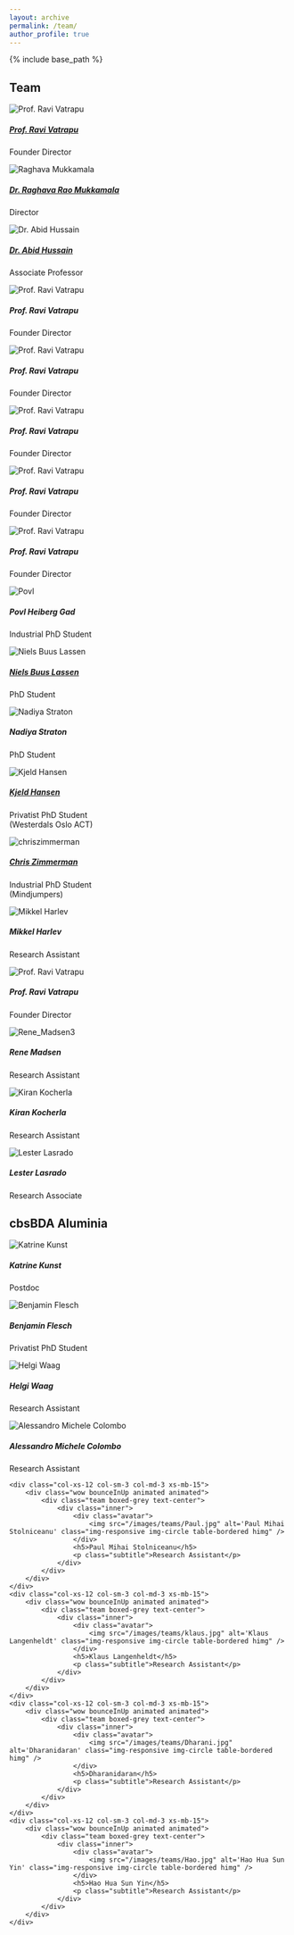 ```yaml
---
layout: archive
permalink: /team/
author_profile: true
---
```


{% include base_path %}



<section id="team" class="home-section parallax-window1">
  <div class="heading-about">
  <div class="container  w-100 p-0 m-0">
    <div class="row">
      <div class="col-lg-8 col-lg-offset-2 m-0">
        <div class="wow bounceInDown m-0" data-wow-delay="0.4s">
            <div class="section-heading">
              <h2 class="text-left">Team</h2>
            </div>
          </div>
        </div>
      </div>
    </div>
  </div>
<div class="row mb-15 xs-mb-0 mt-5">
    <div class="col-xs-12 col-sm-3 col-md-3 xs-mb-15">
        <div class="wow bounceInUp animated animated">
            <div class="team boxed-grey text-center">
                <div class="inner">
                    <div class="avatar">
                        <img src="/images/teams/bm0108_nr3_ravi_vatrapu_5405.jpg" alt='Prof. Ravi Vatrapu' class="img-responsive img-circle table-bordered himg" />
                    </div>
                    <h5><a class="t-name" target="_blank" href="http://www.cbs.dk/en/research/departments-and-centres/department-of-it-management/staff/rvitm">Prof. Ravi Vatrapu</a></h5>
                    <p class="subtitle">Founder Director</p>
                </div>
            </div>
        </div>
    </div>
    <div class="col-xs-12 col-sm-3 col-md-3 xs-mb-15">
        <div class="wow bounceInUp animated animated">
            <div class="team boxed-grey text-center">
                <div class="inner">
                    <div class="avatar">
                        <img src="/images/teams/raghava1.jpg" alt='Raghava Mukkamala' class="img-responsive img-circle table-bordered himg" />
                    </div>
                    <h5><a class="t-name" target="_blank" href="http://www.cbs.dk/en/research/departments-and-centres/department-of-it-management/staff/rrmitm">Dr. Raghava Rao Mukkamala</a></h5>
                    <p class="subtitle">Director</p>
                </div>
            </div>
        </div>
    </div>
    <div class="col-xs-12 col-sm-3 col-md-3 xs-mb-15">
        <div class="wow bounceInUp animated animated">
            <div class="team boxed-grey text-center">
                <div class="inner">
                    <div class="avatar">
                        <img src="/images/teams/abid_hussain_cropped_322.jpg" alt='Dr. Abid Hussain' class="img-responsive img-circle table-bordered himg" />
                    </div>
                    <h5><a class="t-name" target="_blank" href="http://www.cbs.dk/en/research/departments-and-centres/department-of-it-management/staff/ahitm">Dr. Abid Hussain</a></h5>
                    <p class="subtitle">Associate Professor</p>
                </div>
            </div>
        </div>
    </div>
    <div class="col-xs-12 col-sm-3 col-md-3 xs-mb-15">
        <div class="wow bounceInUp animated animated">
            <div class="team boxed-grey text-center">
                <div class="inner">
                    <div class="avatar">
                        <img src="/images/teams/bm0108_nr3_ravi_vatrapu_5405.jpg" alt='Prof. Ravi Vatrapu' class="img-responsive img-circle table-bordered himg" />
                    </div>
                    <h5>Prof. Ravi Vatrapu</h5>
                    <p class="subtitle">Founder Director</p>
                </div>
            </div>
        </div>
    </div>
</div>
<div class="row mb-15 xs-mb-0">
    <div class="col-xs-12 col-sm-3 col-md-3 xs-mb-15">
        <div class="wow bounceInUp animated animated">
            <div class="team boxed-grey text-center">
                <div class="inner">
                    <div class="avatar">
                        <img src="/images/teams/bm0108_nr3_ravi_vatrapu_5405.jpg" alt='Prof. Ravi Vatrapu' class="img-responsive img-circle table-bordered himg" />
                    </div>
                    <h5>Prof. Ravi Vatrapu</h5>
                    <p class="subtitle">Founder Director</p>
                </div>
            </div>
        </div>
    </div>
    <div class="col-xs-12 col-sm-3 col-md-3 xs-mb-15">
        <div class="wow bounceInUp animated animated">
            <div class="team boxed-grey text-center">
                <div class="inner">
                    <div class="avatar">
                        <img src="/images/teams/bm0108_nr3_ravi_vatrapu_5405.jpg" alt='Prof. Ravi Vatrapu' class="img-responsive img-circle table-bordered himg" />
                    </div>
                    <h5>Prof. Ravi Vatrapu</h5>
                    <p class="subtitle">Founder Director</p>
                </div>
            </div>
        </div>
    </div>
    <div class="col-xs-12 col-sm-3 col-md-3 xs-mb-15">
        <div class="wow bounceInUp animated animated">
            <div class="team boxed-grey text-center">
                <div class="inner">
                    <div class="avatar">
                        <img src="/images/teams/bm0108_nr3_ravi_vatrapu_5405.jpg" alt='Prof. Ravi Vatrapu' class="img-responsive img-circle table-bordered himg" />
                    </div>
                    <h5>Prof. Ravi Vatrapu</h5>
                    <p class="subtitle">Founder Director</p>
                </div>
            </div>
        </div>
    </div>
    <div class="col-xs-12 col-sm-3 col-md-3 xs-mb-15">
        <div class="wow bounceInUp animated animated">
            <div class="team boxed-grey text-center">
                <div class="inner">
                    <div class="avatar">
                        <img src="/images/teams/bm0108_nr3_ravi_vatrapu_5405.jpg" alt='Prof. Ravi Vatrapu' class="img-responsive img-circle table-bordered himg" />
                    </div>
                    <h5>Prof. Ravi Vatrapu</h5>
                    <p class="subtitle">Founder Director</p>
                </div>
            </div>
        </div>
    </div>
</div>

<div class="row mb-15 xs-mb-0">
    <div class="col-xs-12 col-sm-3 col-md-3 xs-mb-15">
        <div class="wow bounceInUp animated animated">
            <div class="team boxed-grey text-center">
                <div class="inner">
                    <div class="avatar">
                        <img src="/images/teams/Povl.jpg" alt='Povl' class="img-responsive img-circle table-bordered himg" />
                    </div>
                    <h5>Povl Heiberg Gad</h5>
                    <p class="subtitle">Industrial PhD Student</p>
                </div>
            </div>
        </div>
    </div>
    <div class="col-xs-12 col-sm-3 col-md-3 xs-mb-15">
        <div class="wow bounceInUp animated animated">
            <div class="team boxed-grey text-center">
                <div class="inner">
                    <div class="avatar">
                        <img src="/images/teams/niels.jpeg" alt='Niels Buus Lassen' class="img-responsive img-circle table-bordered himg" />
                    </div>
                    <h5><a class="t-name" target="_blank" href="https://scholar.google.com/citations?user=zC39DhsAAAAJ&hl=en">Niels Buus Lassen</a></h5>
                    <p class="subtitle">PhD Student</p>
                </div>
            </div>
        </div>
    </div>
    <div class="col-xs-12 col-sm-3 col-md-3 xs-mb-15">
        <div class="wow bounceInUp animated animated">
            <div class="team boxed-grey text-center">
                <div class="inner">
                    <div class="avatar">
                        <img src="/images/teams/Nadia.jpg" alt='Nadiya Straton' class="img-responsive img-circle table-bordered himg" />
                    </div>
                    <h5>Nadiya Straton</h5>
                    <p class="subtitle">PhD Student</p>
                </div>
            </div>
        </div>
    </div>
    <div class="col-xs-12 col-sm-3 col-md-3 xs-mb-15">
        <div class="wow bounceInUp animated animated">
            <div class="team boxed-grey text-center">
                <div class="inner">
                    <div class="avatar">
                        <img src="/images/teams/kjeld.jpg" alt='Kjeld Hansen' class="img-responsive img-circle table-bordered himg" />
                    </div>
                    <h5><a class="t-name" target="_blank" href="https://www.researchgate.net/profile/Kjeld_Hansen">Kjeld Hansen</a></h5>
                    <p class="subtitle">Privatist PhD Student<br>(Westerdals Oslo ACT)</p>
                </div>
            </div>
        </div>
    </div>
</div>

<div class="row mb-15 xs-mb-0">
    <div class="col-xs-12 col-sm-3 col-md-3 xs-mb-15">
        <div class="wow bounceInUp animated animated">
            <div class="team boxed-grey text-center">
                <div class="inner">
                    <div class="avatar">
                        <img src="/images/teams/chriszimmerman.jpg" alt='chriszimmerman' class="img-responsive img-circle table-bordered himg" />
                    </div>
                    <h5><a class="t-name" target="_blank"  href="http://www.cbs.dk/en/research/departments-and-centres/department-of-it-management/staff/czitm">Chris Zimmerman</a></h5>
                    <p class="subtitle">Industrial PhD Student<br />(Mindjumpers)</p>
                </div>
            </div>
        </div>
    </div>
    <div class="col-xs-12 col-sm-3 col-md-3 xs-mb-15">
        <div class="wow bounceInUp animated animated">
            <div class="team boxed-grey text-center">
                <div class="inner">
                    <div class="avatar">
                        <img src="/images/teams/Mikkel.jpg" alt='Mikkel Harlev' class="img-responsive img-circle table-bordered himg" />
                    </div>
                    <h5>Mikkel Harlev</h5>
                    <p class="subtitle">Research Assistant</p>
                </div>
            </div>
        </div>
    </div>
    <div class="col-xs-12 col-sm-3 col-md-3 xs-mb-15">
        <div class="wow bounceInUp animated animated">
            <div class="team boxed-grey text-center">
              <div class="inner">
                  <div class="avatar">
                      <img src="/images/teams/bm0108_nr3_ravi_vatrapu_5405.jpg" alt='Prof. Ravi Vatrapu' class="img-responsive img-circle table-bordered himg" />
                  </div>
                  <h5>Prof. Ravi Vatrapu</h5>
                  <p class="subtitle">Founder Director</p>
              </div>
            </div>
        </div>
    </div>
    <div class="col-xs-12 col-sm-3 col-md-3 xs-mb-15">
        <div class="wow bounceInUp animated animated">
            <div class="team boxed-grey text-center">
                <div class="inner">
                    <div class="avatar">
                        <img src="/images/teams/Rene_Madsen3.png" alt='Rene_Madsen3' class="img-responsive img-circle table-bordered himg" />
                    </div>
                    <h5>Rene Madsen</h5>
                    <p class="subtitle">Research Assistant</p>
                </div>
            </div>
        </div>
    </div>
</div>

<div class="row mb-15 xs-mb-0">
    <div class="col-xs-12 col-sm-3 col-md-3 xs-mb-15">
        <div class="wow bounceInUp animated animated">
            <div class="team boxed-grey text-center">
                <div class="inner">
                    <div class="avatar">
                        <img src="/images/teams/kiran-1.jpg" alt='Kiran Kocherla' class="img-responsive img-circle table-bordered himg" />
                    </div>
                    <h5>Kiran Kocherla</h5>
                    <p class="subtitle">Research Assistant</p>
                </div>
            </div>
        </div>
    </div>
    <div class="col-xs-12 col-sm-3 col-md-3 xs-mb-15">
        <div class="wow bounceInUp animated animated">
            <div class="team boxed-grey text-center">
                <div class="inner">
                    <div class="avatar">
                        <img src="/images/teams/laster.jpg" alt='Lester Lasrado' class="img-responsive img-circle table-bordered himg" />
                    </div>
                    <h5>Lester Lasrado</h5>
                    <p class="subtitle">Research Associate</p>
                </div>
            </div>
        </div>
    </div>
</div>
<div class="heading-about">
  <div class="container  w-100 p-0 m-0">
    <div class="row">
      <div class="col-lg-8 col-lg-offset-2 m-0">
        <div class="wow bounceInDown m-0" data-wow-delay="0.4s">
          <div class="section-heading">
            <h2 class="text-left mt-15">cbsBDA Aluminia</h2>
          </div>
        </div>
      </div>
    </div>
  </div>
</div>

  <div class="row mb-15 xs-mb-0 mt-5">
    <div class="col-xs-12 col-sm-3 col-md-3 xs-mb-15">
        <div class="wow bounceInUp animated animated">
            <div class="team boxed-grey text-center">
                <div class="inner">
                    <div class="avatar">
                        <img src="/images/teams/katrine_kunst_0.jpg" alt='Katrine Kunst' class="img-responsive img-circle table-bordered himg" />
                    </div>
                    <h5>Katrine Kunst</h5>
                    <p class="subtitle">Postdoc</p>
                </div>
            </div>
        </div>
    </div>
    <div class="col-xs-12 col-sm-3 col-md-3 xs-mb-15">
        <div class="wow bounceInUp animated animated">
            <div class="team boxed-grey text-center">
                <div class="inner">
                    <div class="avatar">
                        <img src="/images/teams/Benjamin-Flesch.jpg" alt='Benjamin Flesch' class="img-responsive img-circle table-bordered himg" />
                    </div>
                    <h5>Benjamin Flesch</h5>
                    <p class="subtitle">Privatist PhD Student</p>
                </div>
            </div>
        </div>
    </div>
    <div class="col-xs-12 col-sm-3 col-md-3 xs-mb-15">
        <div class="wow bounceInUp animated animated">
            <div class="team boxed-grey text-center">
                <div class="inner">
                    <div class="avatar">
                        <img src="/images/teams/HelgiWaag.jpg" alt='Helgi Waag' class="img-responsive img-circle table-bordered himg" />
                    </div>
                    <h5>Helgi Waag</h5>
                    <p class="subtitle">Research Assistant</p>
                </div>
            </div>
        </div>
    </div>
    <div class="col-xs-12 col-sm-3 col-md-3 xs-mb-15">
        <div class="wow bounceInUp animated animated">
            <div class="team boxed-grey text-center">
                <div class="inner">
                    <div class="avatar">
                        <img src="/images/teams/Michele.jpg" alt='Alessandro Michele Colombo' class="img-responsive img-circle table-bordered himg" />
                    </div>
                    <h5>Alessandro Michele Colombo</h5>
                    <p class="subtitle">Research Assistant</p>
                </div>
            </div>
        </div>
    </div>
</div>


<div class="row mb-15 xs-mb-0">

    <div class="col-xs-12 col-sm-3 col-md-3 xs-mb-15">
        <div class="wow bounceInUp animated animated">
            <div class="team boxed-grey text-center">
                <div class="inner">
                    <div class="avatar">
                        <img src="/images/teams/Paul.jpg" alt='Paul Mihai Stolniceanu' class="img-responsive img-circle table-bordered himg" />
                    </div>
                    <h5>Paul Mihai Stolniceanu</h5>
                    <p class="subtitle">Research Assistant</p>
                </div>
            </div>
        </div>
    </div>
    <div class="col-xs-12 col-sm-3 col-md-3 xs-mb-15">
        <div class="wow bounceInUp animated animated">
            <div class="team boxed-grey text-center">
                <div class="inner">
                    <div class="avatar">
                        <img src="/images/teams/klaus.jpg" alt='Klaus Langenheldt' class="img-responsive img-circle table-bordered himg" />
                    </div>
                    <h5>Klaus Langenheldt</h5>
                    <p class="subtitle">Research Assistant</p>
                </div>
            </div>
        </div>
    </div>
    <div class="col-xs-12 col-sm-3 col-md-3 xs-mb-15">
        <div class="wow bounceInUp animated animated">
            <div class="team boxed-grey text-center">
                <div class="inner">
                    <div class="avatar">
                        <img src="/images/teams/Dharani.jpg" alt='Dharanidaran' class="img-responsive img-circle table-bordered himg" />
                    </div>
                    <h5>Dharanidaran</h5>
                    <p class="subtitle">Research Assistant</p>
                </div>
            </div>
        </div>
    </div>
    <div class="col-xs-12 col-sm-3 col-md-3 xs-mb-15">
        <div class="wow bounceInUp animated animated">
            <div class="team boxed-grey text-center">
                <div class="inner">
                    <div class="avatar">
                        <img src="/images/teams/Hao.jpg" alt='Hao Hua Sun Yin' class="img-responsive img-circle table-bordered himg" />
                    </div>
                    <h5>Hao Hua Sun Yin</h5>
                    <p class="subtitle">Research Assistant</p>
                </div>
            </div>
        </div>
    </div>
</div>
</section>
